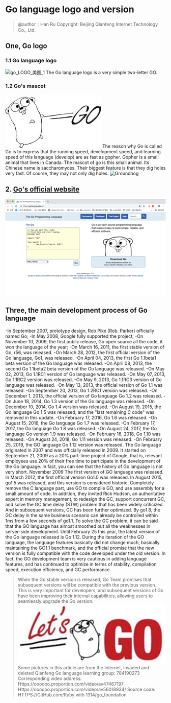 # Go language logo and version
> @author：Han Ru
> Copyright: Beijing Qianfeng Internet Technology Co., Ltd.
## One, Go logo
### 1.1 Go language logo
![go_LOGO_美图_1](IMG/go_LOGO_美图_1.jpg)
The Go language logo is a very simple two-letter GO.
### 1.2 Go's mascot
![go_logo2](img/go_logo2.jpeg)
The reason why Go is called Go is to express that the running speed, development speed, and learning speed of this language (develop) are as fast as gopher.
Gopher is a small animal that lives in Canada. The mascot of go is this small animal. Its Chinese name is saccharomyces. Their biggest feature is that they dig holes very fast. Of course, they may not only dig holes.
![Groundhog](IMG/Groundhog.jpeg)
## 2. [Go's official website](https://golang.google.cn/)
![goguanwang](img/goguanwang.png)
## Three, the main development process of Go language
-In September 2007, prototype design, Rob Pike (Rob. Parker) officially named Go;
-In May 2008, Google fully supported the project;
-On November 10, 2009, the first public release, Go open source all the code, it won the language of the year;
-On March 16, 2011, the first stable version of Go, r56, was released.
-On March 28, 2012, the first official version of the Go language, Go1, was released.
-On April 04, 2013, the first Go 1.1beta1 beta version of the Go language was released.
-On April 08, 2013, the second Go 1.1beta2 beta version of the Go language was released.
-On May 02, 2013, Go 1.1RC1 version of Go language was released.
-On May 07, 2013, Go 1.1RC2 version was released.
-On May 9, 2013, Go 1.1RC3 version of Go language was released.
-On May 13, 2013, the official version of Go 1.1 was released.
-On September 20, 2013, Go 1.2RC1 version was released.
-On December 1, 2013, the official version of Go language Go 1.2 was released.
-On June 18, 2014, Go 1.3 version of the Go language was released.
-On December 10, 2014, Go 1.4 version was released.
-On August 19, 2015, the Go language Go 1.5 was released, and the "last remaining C code" was removed in this update.
-On February 17, 2016, Go 1.6 was released.
-On August 15, 2016, the Go language Go 1.7 was released.
-On February 17, 2017, the Go language Go 1.8 was released.
-On August 24, 2017, the Go language Go version 1.9 was released.
-On February 16, 2018, Go 1.10 was released.
-On August 24, 2018, Go 1.11 version was released.
-On February 25, 2019, the GO language Go 1.12 version was released.
The Go language originated in 2007 and was officially released in 2009. It started on September 21, 2009 as a 20% part-time project of Google, that is, relevant employees use 20% of their free time to participate in the development of the Go language.
In fact, you can see that the history of Go language is not very short.
November 2009 The first version of GO language was released. In March 2012, the first official version Go1.0 was released.
In August 2015, go1.5 was released, and this version is considered historic. Completely remove the C language part, use GO to compile GO, and use assembly for a small amount of code. In addition, they invited Rick Hudson, an authoritative expert in memory management, to redesign the GC, support concurrent GC, and solve the GC time delay (STW) problem that has been widely criticized. And in subsequent versions, GC has been further optimized. By go1.8, the GC delay in the same business scenario can already be controlled within 1ms from a few seconds of go1.1. To solve the GC problem, it can be said that the GO language has almost smoothed out all the weaknesses in server-side development.
Until February 25 this year, the latest version of the Go language released is Go 1.12.
During the iteration of the GO language, the language features basically did not change much, basically maintaining the GO1.1 benchmark, and the official promise that the new version is fully compatible with the code developed under the old version. In fact, the GO development team is very cautious in adding language features, and has continued to optimize in terms of stability, compilation speed, execution efficiency, and GC performance.
> When the Go stable version is released, Go Team promises that subsequent versions will be compatible with the previous version. This is very important for developers, and subsequent versions of Go have been improving their internal capabilities, allowing users to seamlessly upgrade the Go version.
![image](img/image.png)
Some pictures in this article are from the Internet, invaded and deleted
Qianfeng Go language learning group: 784190273
Corresponding video address:
Https://oooooo.proportion.com/video/av47467197
Https://oooooo.proportion.com/video/av56018934/
Source code:
HTTPS://GitHub.com/Ruby with 1314/go_foundation
